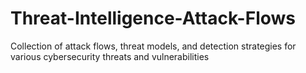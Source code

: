 # Threat-Intelligence-Attack-Flows
Collection of attack flows, threat models, and detection strategies for various cybersecurity threats and vulnerabilities
